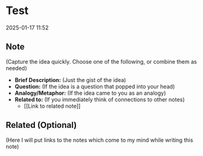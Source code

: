 # Test

2025-01-17 11:52

## Note

(Capture the idea quickly. Choose one of the following, or combine them as needed)

*   **Brief Description:** (Just the gist of the idea)
*   **Question:** (If the idea is a question that popped into your head)
*   **Analogy/Metaphor:** (If the idea came to you as an analogy)
*   **Related to:** (If you immediately think of connections to other notes)
    * [[Link to related note]]

 ## Related (Optional)
 (Here I will put links to the notes which come to my mind while writing this note)
